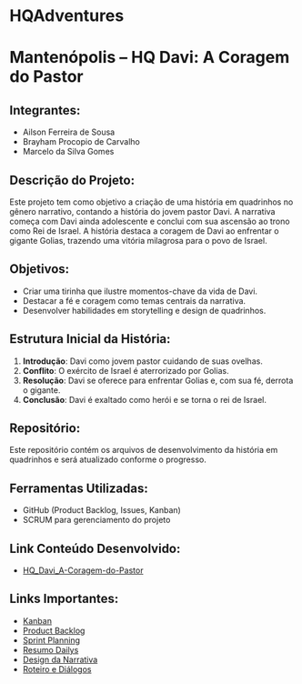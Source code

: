 # HQAdventures

# Mantenópolis – HQ Davi: A Coragem do Pastor

## Integrantes:
- Ailson Ferreira de Sousa
- Brayham Procopio de Carvalho
- Marcelo da Silva Gomes

## Descrição do Projeto:
Este projeto tem como objetivo a criação de uma história em quadrinhos no gênero narrativo, contando a história do jovem pastor Davi. A narrativa começa com Davi ainda adolescente e conclui com sua ascensão ao trono como Rei de Israel. A história destaca a coragem de Davi ao enfrentar o gigante Golias, trazendo uma vitória milagrosa para o povo de Israel. 

## Objetivos:
- Criar uma tirinha que ilustre momentos-chave da vida de Davi.
- Destacar a fé e coragem como temas centrais da narrativa.
- Desenvolver habilidades em storytelling e design de quadrinhos.

## Estrutura Inicial da História:
1. **Introdução**: Davi como jovem pastor cuidando de suas ovelhas.
2. **Conflito**: O exército de Israel é aterrorizado por Golias.
3. **Resolução**: Davi se oferece para enfrentar Golias e, com sua fé, derrota o gigante.
4. **Conclusão**: Davi é exaltado como herói e se torna o rei de Israel.

## Repositório:
Este repositório contém os arquivos de desenvolvimento da história em quadrinhos e será atualizado conforme o progresso.

## Ferramentas Utilizadas:
- GitHub (Product Backlog, Issues, Kanban)
- SCRUM para gerenciamento do projeto
  
## Link Conteúdo Desenvolvido:
- [HQ_Davi_A-Coragem-do-Pastor](https://github.com/Ailson-de-Sousa/HQ_Davi_A-Coragem-do-Pastor/blob/main/Arquivos/Tirinha%20Davi%20e%20Golias%20(1).pdf)
  
## Links Importantes:
- [Kanban](https://github.com/users/Ailson-de-Sousa/projects/1)
- [Product Backlog](https://github.com/Ailson-de-Sousa/HQ_Davi_A-Coragem-do-Pastor/issues)
- [Sprint Planning](https://github.com/Ailson-de-Sousa/HQ_Davi_A-Coragem-do-Pastor/blob/main/Arquivos/Sprint%20Planning.pdf)
- [Resumo Dailys](https://github.com/Ailson-de-Sousa/HQ_Davi_A-Coragem-do-Pastor/blob/main/Arquivos/Resumo%20Dailys.pdf)
- [Design da Narrativa](https://github.com/Ailson-de-Sousa/HQ_Davi_A-Coragem-do-Pastor/blob/main/Arquivos/Design%20da%20narrativa.pdf)
- [Roteiro e Diálogos](https://github.com/Ailson-de-Sousa/HQ_Davi_A-Coragem-do-Pastor/blob/main/Arquivos/Revis%C3%A3o_do_roteiro_de_Storyboard_para_HQ.pdf)
